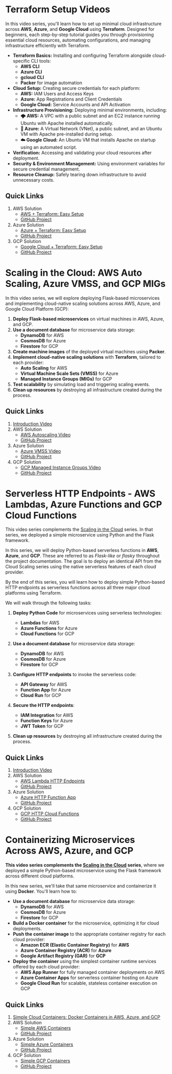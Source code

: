 # Terraform Setup Videos

In this video series, you'll learn how to set up minimal cloud infrastructure across **AWS**, **Azure**, and **Google Cloud** using **Terraform**. Designed for beginners, each step-by-step tutorial guides you through provisioning essential cloud resources, automating configurations, and managing infrastructure efficiently with Terraform.

- **Terraform Basics:** Installing and configuring Terraform alongside cloud-specific CLI tools:
  - **AWS CLI**
  - **Azure CLI**
  - **gcloud CLI**
  - **Packer** for image automation
- **Cloud Setup:** Creating secure credentials for each platform:
  - **AWS:** IAM Users and Access Keys
  - **Azure:** App Registrations and Client Credentials
  - **Google Cloud:** Service Accounts and API Activation
- **Infrastructure Provisioning:** Deploying minimal environments, including:
  - **🌩️ AWS:** A VPC with a public subnet and an EC2 instance running Ubuntu with Apache installed automatically.
  - **🔷 Azure:** A Virtual Network (VNet), a public subnet, and an Ubuntu VM with Apache pre-installed during setup.
  - **☁️ Google Cloud:** An Ubuntu VM that installs Apache on startup using an automated script.
- **Verification:** Accessing and validating your cloud resources after deployment.
- **Security & Environment Management:** Using environment variables for secure credential management.
- **Resource Cleanup:** Safely tearing down infrastructure to avoid unnecessary costs.

## Quick Links

1. AWS Solution
   - [AWS + Terraform: Easy Setup](https://youtu.be/BCMQo0CB9wk)
   - [GitHub Project](https://github.com/mamonaco1973/aws-setup)
2. Azure Solution
   - [Azure + Terraform: Easy Setup](https://youtu.be/wwi3kVgYNOk)
   - [GitHub Project](https://github.com/mamonaco1973/azure-setup)
3. GCP Solution
   - [Google Cloud + Terraform: Easy Setup](https://youtu.be/3spJpYX4f7I)
   - [GitHub Project](https://github.com/mamonaco1973/gcp-setup)
   
# Scaling in the Cloud: AWS Auto Scaling, Azure VMSS, and GCP MIGs

In this video series, we will explore deploying Flask-based microservices and implementing cloud-native scaling solutions across AWS, Azure, and Google Cloud Platform (GCP):

1. **Deploy Flask-based microservices** on virtual machines in AWS, Azure, and GCP.
2. **Use a document database** for microservice data storage:
   - **DynamoDB** for AWS
   - **CosmosDB** for Azure
   - **Firestore** for GCP
3. **Create machine images** of the deployed virtual machines using **Packer**.
4. **Implement cloud-native scaling solutions** with **Terraform**, tailored to each provider:
   - **Auto Scaling** for AWS
   - **Virtual Machine Scale Sets (VMSS)** for Azure
   - **Managed Instance Groups (MIGs)** for GCP
5. **Test scalability** by simulating load and triggering scaling events.
6. **Clean up resources** by destroying all infrastructure created during the process.

## Quick Links

1. [Introduction Video](https://youtu.be/i_T7Wu_mJ1k)
2. AWS Solution
   - [AWS Autoscaling Video](https://youtu.be/aBMM6vjC8d0)
   - [GitHub Project](https://github.com/mamonaco1973/aws-flask-asg)
3. Azure Solution
   - [Azure VMSS Video](https://youtu.be/a3l4qUfVvGQ)
   - [GitHub Project](https://github.com/mamonaco1973/azure-flask-vmss)
4. GCP Solution
   - [GCP Managed Instance Groups Video](https://youtu.be/AAOZOhREc5o)
   - [GitHub Project](https://github.com/mamonaco1973/gcp-flask-mig)

# Serverless HTTP Endpoints - AWS Lambdas, Azure Functions and GCP Cloud Functions

This video series complements the [Scaling in the Cloud](https://github.com/mamonaco1973/cloud-scaling-intro/blob/main/README.md) series. In that series, we deployed a simple microservice using Python and the Flask framework.

In this series, we will deploy Python-based serverless functions in **AWS**, **Azure**, and **GCP**. These are referred to as *Flask-like* or *flasky* throughout the project documentation. The goal is to deploy an identical API from the Cloud Scaling series using the native serverless features of each cloud provider.

By the end of this series, you will learn how to deploy simple Python-based HTTP endpoints as serverless functions across all three major cloud platforms using Terraform.

We will walk through the following tasks:

1. **Deploy Python Code** for microservices using serverless technologies:
   - **Lambdas** for AWS
   - **Azure Functions** for Azure
   - **Cloud Functions** for GCP

2. **Use a document database** for microservice data storage:
   - **DynamoDB** for AWS
   - **CosmosDB** for Azure
   - **Firestore** for GCP

3. **Configure HTTP endpoints** to invoke the serverless code:
   - **API Gateway** for AWS
   - **Function App** for Azure
   - **Cloud Run** for GCP

4. **Secure the HTTP endpoints**:
   - **IAM Integration** for AWS
   - **Function Keys** for Azure
   - **JWT Token** for GCP

5. **Clean up resources** by destroying all infrastructure created during the process.

## Quick Links

1. [Introduction Video](https://youtu.be/NPhu0byKj_A)
2. AWS Solution
   - [AWS Lambda HTTP Endpoints](https://youtu.be/Psf56Fvn62E)
   - [GitHub Project](https://github.com/mamonaco1973/aws-flasky-lambdas)
3. Azure Solution
   - [Azure HTTP Function App](https://youtu.be/aIi8dtXs4qk)
   - [GitHub Project](https://github.com/mamonaco1973/azure-flasky-function-app)
4. GCP Solution
   - [GCP HTTP Cloud Functions](https://youtu.be/vVeci5df3Wc)
   - [GitHub Project](https://github.com/mamonaco1973/gcp-flasky-cloud-functions)


# Containerizing Microservices Across AWS, Azure, and GCP

**This video series complements the [Scaling in the Cloud](https://github.com/mamonaco1973/cloud-scaling-intro/blob/main/README.md) series**, where we deployed a simple Python-based microservice using the Flask framework across different cloud platforms.

In this new series, we'll take that same microservice and containerize it using **Docker**. You'll learn how to:

- **Use a document database** for microservice data storage:
   - **DynamoDB** for AWS
   - **CosmosDB** for Azure
   - **Firestore** for GCP
- **Build a Docker container** for the microservice, optimizing it for cloud deployments.
- **Push the container image** to the appropriate container registry for each cloud provider:
  - **Amazon ECR (Elastic Container Registry)** for **AWS**  
  - **Azure Container Registry (ACR)** for **Azure**  
  - **Google Artifact Registry (GAR)** for **GCP**  
- **Deploy the container** using the simplest container runtime services offered by each cloud provider:
  - **AWS App Runner** for fully managed container deployments on AWS  
  - **Azure Container Apps** for serverless container hosting on Azure  
  - **Google Cloud Run** for scalable, stateless container execution on GCP  

## Quick Links

1. [Simple Cloud Containers: Docker Containers in AWS, Azure, and GCP](https://youtu.be/2BQB-OMAhH8)
2. AWS Solution
   - [Simple AWS Containers](https://youtu.be/hhtDigvwMwk)
   - [GitHub Project](https://github.com/mamonaco1973/aws-flask-container/)
3. Azure Solution
   - [Simple Azure Containers](https://youtu.be/eogMQjbBvTo)
   - [GitHub Project](https://github.com/mamonaco1973/azure-flask-container/)
4. GCP Solution
   - [Simple GCP Containers](https://youtu.be/9q0hXgSssPI)
   - [GitHub Project](https://github.com/mamonaco1973/gcp-flask-container/)

